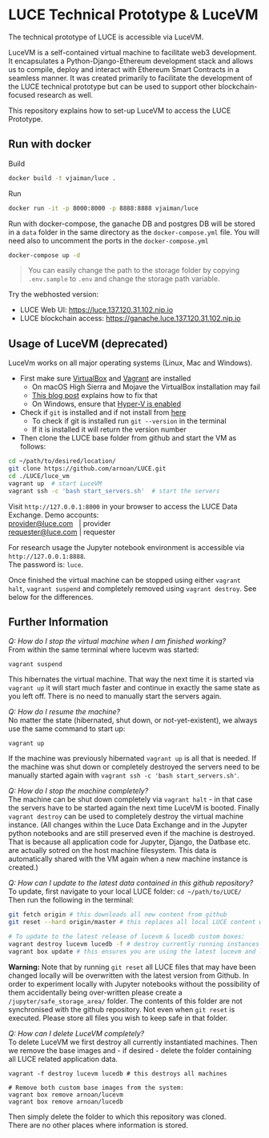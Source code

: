 # LUCE Technical Prototype & LuceVM

The technical prototype of LUCE is accessible via LuceVM.

LuceVM is a self-contained virtual machine to facilitate web3 development. It encapsulates a Python-Django-Ethereum development stack and allows us to compile, deploy and interact with Ethereum Smart Contracts in a seamless manner. It was created primarily to facilitate the development of the LUCE technical prototype but can be used to support other blockchain-focused research as well.

This repository explains how to set-up LuceVM to access the LUCE Prototype.

## Run with docker

Build

```bash
docker build -t vjaiman/luce .
```

Run

```bash
docker run -it -p 8000:8000 -p 8888:8888 vjaiman/luce
```

Run with docker-compose, the ganache DB and postgres DB will be stored in a `data` folder in the same directory as the `docker-compose.yml` file. You will need also to uncomment the ports in the `docker-compose.yml` 

```bash
docker-compose up -d
```

> You can easily change the path to the storage folder by copying `.env.sample` to `.env` and change the storage path variable.

Try the webhosted version:

* LUCE Web UI: https://luce.137.120.31.102.nip.io
* LUCE blockchain access: https://ganache.luce.137.120.31.102.nip.io

## Usage of LuceVM (deprecated)
LuceVm works on all major operating systems (Linux, Mac and Windows).

* First make sure [VirtualBox](https://www.virtualbox.org/) and [Vagrant](https://www.vagrantup.com/) are installed
  * On macOS High Sierra and Mojave the VirtualBox installation may fail
  * [This blog post](https://medium.com/@DMeechan/fixing-the-installation-failed-virtualbox-error-on-mac-high-sierra-7c421362b5b5) explains how to fix that
  * On Windows, ensure that [Hyper-V is enabled](https://www.vagrantup.com/docs/hyperv/)
* Check if `git` is installed and if not install from [here](https://git-scm.com)
  * To check if git is installed run `git --version` in the terminal 
  * If it is installed it will return the version number
* Then clone the LUCE base folder from github and start the VM as follows:

```bash
cd ~/path/to/desired/location/
git clone https://github.com/arnoan/LUCE.git
cd ./LUCE/luce_vm 
vagrant up  # start LuceVM
vagrant ssh -c 'bash start_servers.sh' 	# start the servers
```

Visit `http://127.0.0.1:8000` in your browser to access the LUCE Data Exchange.
Demo accounts:  
provider@luce.com &nbsp; | provider  
requester@luce.com  | requester  

For research usage the Jupyter notebook environment is accessible via `http://127.0.0.1:8888`.  
The password is: `luce`.

Once finished the virtual machine can be stopped using either `vagrant halt`, `vagrant suspend` and completely removed using `vagrant destroy`. See below for the differences.

## Further Information

*Q: How do I stop the virtual machine when I am finished working?*   
From within the same terminal where lucevm was started:
```
vagrant suspend
```
This hibernates the virtual machine. That way the next time it is started via `vagrant up` it will start much faster and continue in exactly the same state as you left off. There is no need to manually start the servers again.

*Q: How do I resume the machine?*   
No matter the state (hibernated, shut down, or not-yet-existent), we always use the same command to start up:
```
vagrant up
```
If the machine was previously hibernated `vagrant up` is all that is needed. If the machine was shut down or completely destroyed the servers need to be manually started again with `vagrant ssh -c 'bash start_servers.sh'`.

*Q: How do I stop the machine completely?*   
The machine can be shut down completely via `vagrant halt` - in that case the servers have to be started again the next time LuceVM is booted. Finally `vagrant destroy` can be used to completely destroy the virtual machine instance. (All changes within the Luce Data Exchange and in the Jupyter python notebooks and are still preserved even if the machine is destroyed. That is because all application code for Jupyter, Django, the Datbase etc. are actually sotred on the host machine filesystem. This data is automatically shared with the VM again when a new machine instance is created.)

*Q: How can I update to the latest data contained in this github repository?*  
To update, first navigate to your local LUCE folder: `cd ~/path/to/LUCE/`  
Then run the following in the terminal:  
```bash
git fetch origin # this downloads all new content from github
git reset --hard origin/master # this replaces all local LUCE content with the newest updates

# To update to the latest release of lucevm & lucedb custom boxes:
vagrant destroy lucevm lucedb -f # destroy currently running instances of boxes
vagrant box update # this ensures you are using the latest lucevm and lucedb boxes
```

**Warning:** Note that by running `git reset` all LUCE files that may have been changed locally will be overwritten with the latest version from Github. In order to experiment locally with Jupyter notebooks without the possibility of them accidentally being over-written please create a `/jupyter/safe_storage_area/` folder. The contents of this folder are not synchronised with the github repository. Not even when `git reset` is executed. Please store all files you wish to keep safe in that folder.

*Q: How can I delete LuceVM completely?*   
To delete LuceVM we first destroy all currently instantiated machines. Then we remove the base images and - if desired - delete the folder containing all LUCE related application data.
```
vagrant -f destroy lucevm lucedb # this destroys all machines

# Remove both custom base images from the system:
vagrant box remove arnoan/lucevm 
vagrant box remove arnoan/lucedb 
```
Then simply delete the folder to which this repository was cloned.  
There are no other places where information is stored.  

